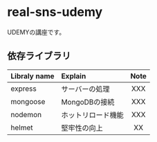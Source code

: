 # real-sns-udemy
UDEMYの講座です。

## 依存ライブラリ
| Libraly name | Explain            | Note  |
| :----------- | :----------------- | :---: |
| express      | サーバーの処理     |  XXX  |
| mongoose     | MongoDBの接続      |  XXX  |
| nodemon      | ホットリロード機能 |  XXX  |
| helmet       | 堅牢性の向上       |  XX   |
